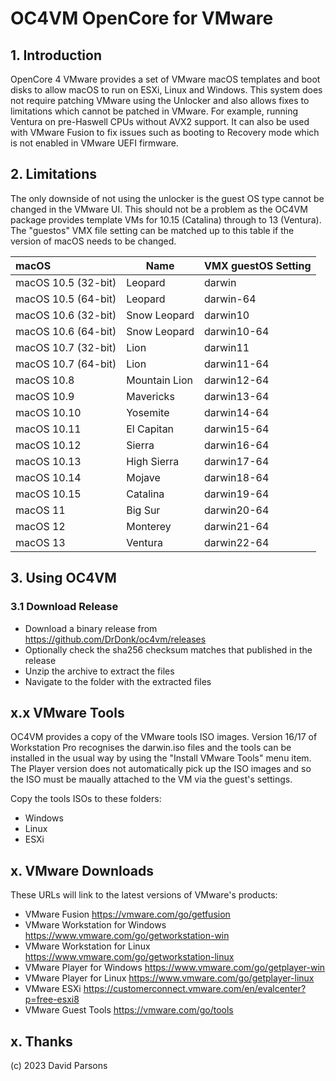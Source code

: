 # OC4VM OpenCore for VMware
## 1. Introduction
OpenCore 4 VMware provides a set of VMware macOS templates and boot disks to allow macOS to run on ESXi, Linux and 
Windows. This system does not require patching VMware using the Unlocker and also allows fixes to limitations which
cannot be patched in VMware. For example, running Ventura on pre-Haswell CPUs without AVX2 support. It can also be used
with VMware Fusion to fix issues such as booting to Recovery mode which is not enabled in VMware UEFI firmware.

## 2. Limitations
The only downside of not using the unlocker is the guest OS type cannot be changed in the VMware UI. This should not 
be a problem as the OC4VM package provides template VMs for 10.15 (Catalina) through to 13 (Ventura). The "guestos"
VMX file setting can be matched up to this table if the version of macOS needs to be changed.

| macOS                 | Name          | VMX guestOS Setting |
|:----------------------|---------------|---------------------|
| macOS 10.5 (32-bit)   | Leopard       | darwin              |
| macOS 10.5 (64-bit)   | Leopard       | darwin-64           |
| macOS 10.6 (32-bit)   | Snow Leopard  | darwin10            |
| macOS 10.6 (64-bit)   | Snow Leopard  | darwin10-64         |
| macOS 10.7 (32-bit)   | Lion          | darwin11            |
| macOS 10.7 (64-bit)   | Lion          | darwin11-64         |
| macOS 10.8            | Mountain Lion | darwin12-64         |
| macOS 10.9            | Mavericks     | darwin13-64         |
| macOS 10.10           | Yosemite      | darwin14-64         |
| macOS 10.11           | El Capitan    | darwin15-64         |
| macOS 10.12           | Sierra        | darwin16-64         |
| macOS 10.13           | High Sierra   | darwin17-64         |
| macOS 10.14           | Mojave        | darwin18-64         |
| macOS 10.15           | Catalina      | darwin19-64         |
| macOS 11              | Big Sur       | darwin20-64         |
| macOS 12              | Monterey      | darwin21-64         |
| macOS 13              | Ventura       | darwin22-64         |


## 3. Using OC4VM
### 3.1 Download Release

* Download a binary release from https://github.com/DrDonk/oc4vm/releases
* Optionally check the sha256 checksum matches that published in the release
* Unzip the archive to extract the files
* Navigate to the folder with the extracted files


## x.x VMware Tools
OC4VM provides a copy of the VMware tools ISO images. Version 16/17 of Workstation Pro recognises the darwin.iso files 
and the tools can be installed in the usual way by using the "Install VMware Tools" menu item. The Player version does
not automatically pick up the ISO images and so the ISO must be maually attached to the VM via the guest's settings.

Copy the tools ISOs to these folders:

* Windows
* Linux
* ESXi

## x. VMware Downloads
These URLs will link to the latest versions of VMware's products:

* VMware Fusion https://vmware.com/go/getfusion
* VMware Workstation for Windows https://www.vmware.com/go/getworkstation-win
* VMware Workstation for Linux https://www.vmware.com/go/getworkstation-linux
* VMware Player for Windows https://www.vmware.com/go/getplayer-win
* VMware Player for Linux https://www.vmware.com/go/getplayer-linux
* VMware ESXi https://customerconnect.vmware.com/en/evalcenter?p=free-esxi8
* VMware Guest Tools https://vmware.com/go/tools

## x. Thanks

(c) 2023 David Parsons
